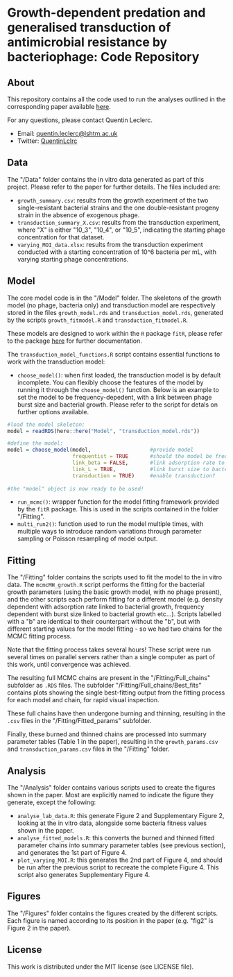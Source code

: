 # Growth-dependent predation and generalised transduction of antimicrobial resistance by bacteriophage: Code Repository

## About
This repository contains all the code used to run the analyses outlined in the corresponding paper available [here](https://journals.asm.org/eprint/QYA5KIMTDWJBPMCZXBRQ/full).

For any questions, please contact Quentin Leclerc.

- Email: quentin.leclerc@lshtm.ac.uk
- Twitter: [QuentinLclrc](https://twitter.com/QuentinLclrc)

## Data

The "/Data" folder contains the in vitro data generated as part of this project. Please refer to the paper for further details. The files included are:
- `growth_summary.csv`: results from the growth experiment of the two single-resistant bacterial strains and the one double-resistant progeny strain in the absence of exogenous phage.
- `transduction_summary_X.csv`: results from the transduction experiment, where "X" is either "10_3", "10_4", or "10_5", indicating the starting phage concentration for that dataset.
- `varying_MOI_data.xlsx`: results from the transduction experiment conducted with a starting concentration of 10^6 bacteria per mL, with varying starting phage concentrations. 

## Model

The core model code is in the "/Model" folder. The skeletons of the growth model (no phage, bacteria only) and transduction model are respectively stored in the files `growth_model.rds` and `transduction_model.rds`, generated by the scripts `growth_fitmodel.R` and `transduction_fitmodel.R`.

These models are designed to work within the `R` package `fitR`, please refer to the package [here](https://github.com/sbfnk/fitR) for further documentation.

The `transduction_model_functions.R` script contains essential functions to work with the transduction model:
- `choose_model()`: when first loaded, the transduction model is by default incomplete. You can flexibly choose the features of the model by running it through the `choose_model()` function. Below is an example to set the model to be frequency-depedent, with a link between phage burst size and bacterial growth. Please refer to the script for detals on further options available.

``` r
#load the model skeleton:
model = readRDS(here::here("Model", "transduction_model.rds"))

#define the model:
model = choose_model(model,                   #provide model
                     frequentist = TRUE       #should the model be frequency-dependent? Otherwise, will be density-dependent
                     link_beta = FALSE,       #link adsorption rate to bacterial growth?
                     link_L = TRUE,           #link burst size to bacterial growth?
                     transduction = TRUE)     #enable transduction?
                     
#the "model" object is now ready to be used!

``` 

- `run_mcmc()`: wrapper function for the model fitting framework provided by the `fitR` package. This is used in the scripts contained in the folder "/Fitting".
- `multi_run2()`: function used to run the model multiple times, with multiple ways to introduce random variations through parameter sampling or Poisson resampling of model output.


## Fitting

The "/Fitting" folder contains the scripts used to fit the model to the in vitro data. The `mcmcMH_growth.R` script performs the fitting for the bacterial growth parameters (using the basic growth model, with no phage present), and the other scripts each perform fitting for a different model (e.g. density dependent with adsorption rate linked to bacterial growth, frequency dependent with burst size linked to bacterial growth etc...). Scripts labelled with a "b" are identical to their counterpart without the "b", but with different starting values for the model fitting - so we had two chains for the MCMC fitting process.

Note that the fitting process takes several hours! These script were run several times on parallel servers rather than a single computer as part of this work, until convergence was achieved.

The resulting full MCMC chains are present in the "/Fitting/Full_chains" subfolder as `.RDS` files. The subfolder "/Fitting/Full_chains/Best_fits" contains plots showing the single best-fitting output from the fitting process for each model and chain, for rapid visual inspection.

These full chains have then undergone burning and thinning, resulting in the `.csv` files in the "/Fitting/Fitted_params" subfolder.

Finally, these burned and thinned chains are processed into summary parameter tables (Table 1 in the paper), resulting in the `growth_params.csv` and `transduction_params.csv` files in the "/Fitting" folder.

## Analysis

The "/Analysis" folder contains various scripts used to create the figures shown in the paper. Most are explicitly named to indicate the figure they generate, except the following:
- `analyse_lab_data.R`: this generate Figure 2 and Supplementary Figure 2, looking at the in vitro data, alongside some bacteria fitness values shown in the paper.
- `analyse_fitted_models.R`: this converts the burned and thinned fitted parameter chains into summary parameter tables (see previous section), and generates the 1st part of Figure 4.
- `plot_varying_MOI.R`: this generates the 2nd part of Figure 4, and should be run after the previous script to recreate the complete Figure 4. This script also generates Supplementary Figure 4.

## Figures

The "/Figures" folder contains the figures created by the different scripts. Each figure is named according to its position in the paper (e.g. "fig2" is Figure 2 in the paper).

## License

This work is distributed under the MIT license (see LICENSE file).
